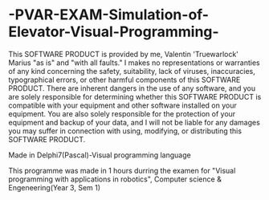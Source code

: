 # -PVAR-EXAM-Simulation-of-Elevator-Visual-Programming-

This SOFTWARE PRODUCT is provided by me, Valentin 'Truewarlock' Marius "as is" and "with all faults." I makes no representations or warranties of any kind concerning the safety, suitability, lack of viruses, inaccuracies, typographical errors, or other harmful components of this SOFTWARE PRODUCT. There are inherent dangers in the use of any software, and you are solely responsible for determining whether this SOFTWARE PRODUCT is compatible with your equipment and other software installed on your equipment. You are also solely responsible for the protection of your equipment and backup of your data, and I will not be liable for any damages you may suffer in connection with using, modifying, or distributing this SOFTWARE PRODUCT.

Made in Delphi7(Pascal)-Visual programming language

This programme was made in 1 hours durring the examen for
"Visual programming with applications in robotics", Computer science & Engeneering(Year 3, Sem 1)

